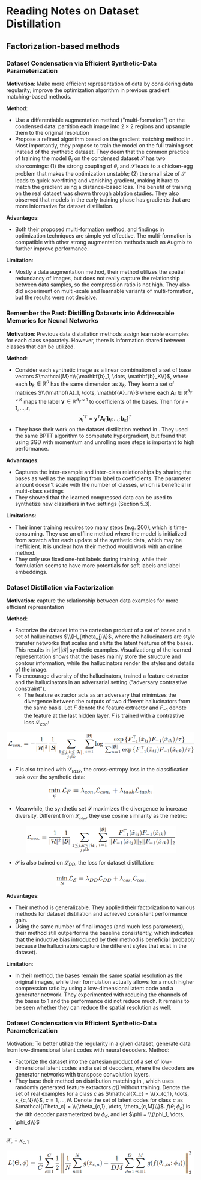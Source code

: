 # Reading Notes on Dataset Distillation
## Factorization-based methods
### Dataset Condensation via Efficient Synthetic-Data Parameterization
**Motivation**: Make more efficient representation of data by considering data regularity; improve the optimization algorithm in previous gradient matching-based methods.

**Method**: 
- Use a differentiable augmentation method ("multi-formation") on the condensed data: partition each image into $2 \times 2$ regions and upsample them to the original resolution
- Propose a refined algorithm based on the gradient matching method in . Most importantly, they propose to train the model on the full training set instead of the synthetic dataset. They deem that the common practice of training the model $\theta_t$ on the condensed dataset $\mathcal{S}$ has two shorcomings: (1) the strong coupling of $\theta_t$ and $\mathcal{S}$ leads to a chicken-egg problem that makes the optimization unstable; (2) the small size of $\mathcal{S}$ leads to quick overfitting and vanishing gradient, making it hard to match the gradient using a distance-based loss. The benefit of training on the real dataset was shown through ablation studies. They also observed that models in the early training phase has gradients that are more informative for dataset distillation.

**Advantages**: 
- Both their proposed multi-formation method, and findings in optimization techniques are simple yet effective. The multi-formation is compatible with other strong augmentation methods such as Augmix to further improve performance.

**Limitation**: 
- Mostly a data augmentation method, their method utilizes the spatial redundancy of images, but does not really capture the relationship between data samples, so the compression ratio is not high. They also did experiment on multi-scale and learnable variants of multi-formation, but the results were not decisive.

### Remember the Past: Distilling Datasets into Addressable Memories for Neural Networks
**Motivation**: Previous data distallation methods assign learnable examples for each class separately. However, there is information shared between classes that can be utilized.

**Method**: 
- Consider each synthetic image as a linear combination of a set of base vectors $\mathcal{M}=\\{\mathbf{b}_1, \dots, \mathbf{b}_K\\}$, where each $\mathbf{b}_k \in \mathbb{R}^d$ has the same dimension as $\mathbf{x}_k$. They learn a set of matrices $\\{\mathbf{A}_1, \dots, \mathbf{A}_r\\}$ where each $\mathbf{A}_i \in \mathbb{R}^{d_y \times K}$ maps the label $\mathbf{y} \in \mathbb{R}^{d_y \times 1}$ to coefficients of the bases. Then for $i=1, \dots, r$,
$${\mathbf{x}_i^{\prime}}^T = \mathbf{y}^{T} \mathbf{A}_i [\mathbf{b}_i; \dots ;\mathbf{b}_k]^T$$
- They base their work on the dataset distillation method in . They used the same BPTT algorithm to computate hypergradient, but found that using SGD with momentum and unrolling more steps is important to high performance. 

**Advantages**: 
- Captures the inter-example and inter-class relationships by sharing the bases as well as the mapping from label to coefficients. The parameter amount doesn't scale with the number of classes, which is beneficial in multi-class settings
- They showed that the learned compressed data can be used to synthetize new classifiers in two settings (Section 5.3).

**Limitations**: 
- Their inner training requires too many steps (e.g. 200), which is time-consuming. They use an offline method where the model is initialized from scratch after each update of the synthetic data, which may be inefficient. It is unclear how their method would work with an online method.
- They only use fixed one-hot labels during training, while their formulation seems to have more potentials for soft labels and label embeddings.

### Dataset Distillation via Factorization
**Motivation**: capture the relationship between data examples for more efficient representation

**Method**: 
- Factorize the dataset into the cartesian product of a set of bases and a set of hallucinators $\\{H_{\theta_j}\\}$, where the hallucinators are style transfer networks that scales and shifts the latent features of the bases. This results in $|\mathcal{H}| |\mathcal{B}|$ synthetic examples. Visualizationg of the learned representation shows that the bases mainly store the structure and contour information, while the hallucinators render the styles and details of the image.
- To encourage diversity of the hallucinators, trained a feature extractor and the hallucinators in an adversarial setting ("adversary contrastive constraint"). 
  - The feature extractor acts as an adversary that minimizes the divergence between the outputs of two different hallucinators from the same basis. Let $F$ denote the feature extractor and $F_{-1}$ denote the feature at the last hidden layer. $F$ is trained with a contrastive loss $\mathcal{L}_{con}$:
<p align="center">
  <img src="https://github.com/Liu-Hy/reading-notes-dataset-distillation/blob/main/imgs/HaBa%20eq3.png" width="500" height="72"/>
</p>

  - $F$ is also trained with $\mathcal{L}_{task}$, the cross-entropy loss in the classification task over the synthetic data:
<p align="center">
  <img src="https://github.com/Liu-Hy/reading-notes-dataset-distillation/blob/main/imgs/HaBa%20eq%204.png" width="280" height="36"/>
</p>

  - Meanwhile, the synthetic set $\mathcal{S}$ maximizes the divergence to increase diversity. Different from $\mathcal{L_{con}}$, they use cosine similarity as the metric:
<p align="center">
  <img src="https://github.com/Liu-Hy/reading-notes-dataset-distillation/blob/main/imgs/HaBa%20eq%205.png" width="400" height="72"/>
</p>

- $\mathcal{S}$ is also trained on $\mathcal{L}_{DD}$, the loss for dataset distillation:

<p align="center">
  <img src="https://github.com/Liu-Hy/reading-notes-dataset-distillation/blob/main/imgs/HaBa%20eq6.png" width="240" height="36"/>
</p>

**Advantages**: 
- Their method is generalizable. They applied their factorization to various methods for dataset distillation and achieved consistent performance gain.
- Using the same number of final images (and much less parameters), their method still outperforms the baseline consistently, which indicates that the inductive bias introduced by their method is beneficial (probably because the hallucinators capture the different styles that exist in the dataset).

**Limitation**: 
- In their method, the bases remain the same spatial resolution as the original images, while their formulation actually allows for a much higher compression ratio by using a low-dimensional latent code and a generator network. They experimented with reducing the channels of the bases to 1 and the performance did not reduce much. It remains to be seen whether they can reduce the spatial resolution as well.

### Dataset Condensation via Efficient Synthetic-Data Parameterization
Motivation: To better utilize the regularity in a given dataset, generate data from low-dimensional latent codes with neural decoders.
Method: 
- Factorize the dataset into the cartesian product of a set of low-dimensional latent codes and a set of decoders, where the decoders are generator networks with transpose convolution layers.
- They base their method on distribution matching in , which uses randomly generated feature extractors $g(\dot)$ without training. Denote the set of real examples for a class $c$ as $\mathcal{X_c} = \\{x_{c,1}, \dots, x_{c,N}\\}$, $c=1, \dots, N$. Denote the set of latent codes for class $c$ as $\mathcal{\Theta_c} = \\{\theta_{c,1}, \dots, \theta_{c,M}\\}$. $f(\theta; \phi_d)$ is the dth decoder parameterized by $\phi_d$, and let $\phi = \\{\phi_1, \dots, \phi_d\\}$
- 
$\mathcal{X_c} = x_{c,1}$
<p align="center">
  <img src="https://github.com/Liu-Hy/reading-notes-dataset-distillation/blob/main/imgs/KFS%20eq1.png" width="500" height="66"/>
</p>



